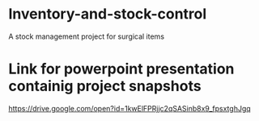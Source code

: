 # Inventory-and-stock-control
A stock management project for surgical items

# Link for powerpoint presentation containig project snapshots

https://drive.google.com/open?id=1kwElFPRjjc2qSASinb8x9_fpsxtghJgq
